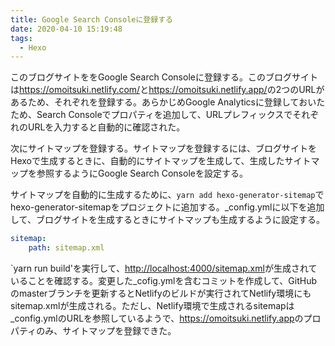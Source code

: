 ```yaml
---
title: Google Search Consoleに登録する
date: 2020-04-10 15:19:48
tags:
  - Hexo
---
```


このブログサイトををGoogle Search Consoleに登録する。このブログサイトは<https://omoitsuki.netlify.com/>と<https://omoitsuki.netlify.app/>の2つのURLがあるため、それぞれを登録する。あらかじめGoogle Analyticsに登録しておいたため、Search Consoleでプロパティを追加して、URLプレフィックスでそれぞれのURLを入力すると自動的に確認された。

次にサイトマップを登録する。サイトマップを登録するには、ブログサイトをHexoで生成するときに、自動的にサイトマップを生成して、生成したサイトマップを参照するようにGoogle Search Consoleを設定する。

サイトマップを自動的に生成するために、`yarn add hexo-generator-sitemap`でhexo-generator-sitemapをプロジェクトに追加する。_config.ymlに以下を追加して、ブログサイトを生成するときにサイトマップも生成するように設定する。

```yml
sitemap:
    path: sitemap.xml
```

`yarn run build'を実行して、<http://localhost:4000/sitemap.xml>が生成されていることを確認する。変更した_cofig.ymlを含むコミットを作成して、GitHubのmasterブランチを更新するとNetlifyのビルドが実行されてNetlify環境にもsitemap.xmlが生成される。ただし、Netlify環境で生成されるsitemapは_config.ymlのURLを参照しているようで、<https://omoitsuki.netlify.app>のプロパティのみ、サイトマップを登録できた。
